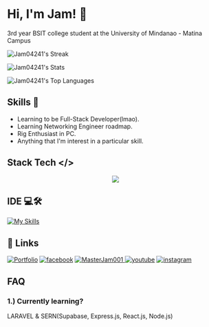 
# Hi, I'm Jam! 👋
3rd year BSIT college student at the University of Mindanao - Matina Campus

![Jam04241's Streak](https://github-readme-streak-stats.herokuapp.com/?user=jam04241&theme=tokyonight&hide_border=true)

![Jam04241's Stats](https://github-readme-stats.vercel.app/api?username=jam04241&theme=tokyonight&show_icons=true&hide_border=true&count_private=true)

![Jam04241's Top Languages](https://github-readme-stats.vercel.app/api/top-langs/?username=jam04241&theme=tokyonight&show_icons=true&hide_border=true&layout=compact)

##  Skills 💪
- Learning to be Full-Stack Developer(lmao).
- Learning Networking Engineer roadmap.
- Rig Enthusiast in PC.
- Anything that I'm interest in a particular skill.



## Stack Tech </> 
<p align="center">
  <a href="https://skillicons.dev">
    <img src="[https://skillicons.dev/icons?i=git,kubernetes,docker,c,vim](https://skillicons.dev/icons?i=flutter,dart,laravel,php,py,js,java,cs,arduino,bootstrap,tailwind,nextjs,nodejs,npm,mysql,firebase,supabase,mongodb&perline=8)" />
  </a>
</p>

## IDE 💻🛠️

[![My Skills](https://skillicons.dev/icons?i=eclipse,figma,visualstudio,vscode,idea,obsidian,pycharm,qt&perline=8)](https://skillicons.dev)


## 🔗 Links
[![Portfolio](https://img.shields.io/badge/my_portfolio-000?style=for-the-badge&logo=ko-fi&logoColor=white)](https://jam04241.github.io/)
[![facebook](https://img.shields.io/badge/FACEBOOK-%230866FF?style=for-the-badge&logo=FACEBOOK&logoColor=%23FFFF)](https://www.facebook.com/100010340794471)
[![MasterJam001](https://img.shields.io/badge/MASTER_JAM-%23071D49?style=for-the-badge&logo=pcgamingwiki&logoColor=%23FFFF)
](https://www.facebook.com/MasterJam001)
[![youtube](https://img.shields.io/badge/YouTube-%23FF0000?style=for-the-badge&logo=youtube)](https://www.youtube.com/channel/UCrUWWdzZanBcRTGaPkwsEeg)
[![instagram](https://img.shields.io/badge/INSTAGRAM-%23FF0069?style=for-the-badge&logo=instagram)](https://www.instagram.com/tidyman.04)


## FAQ

### 1.) Currently learning?
LARAVEL & SERN(Supabase, Express.js, React.js, Node.js)


